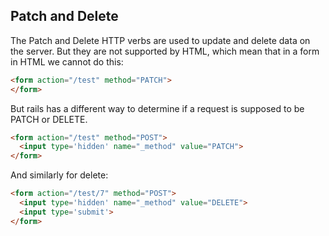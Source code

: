 ## Patch and Delete

The Patch and Delete HTTP verbs are used to update and delete data on the server. But they are not supported by HTML, which mean that in a form in HTML we cannot do this:

```html
<form action="/test" method="PATCH">
</form>
```

But rails has a different way to determine if a request is supposed to be PATCH or DELETE.

```html
<form action="/test" method="POST">
  <input type='hidden' name="_method" value="PATCH">
</form>
```

And similarly for delete:

```html
<form action="/test/7" method="POST">
  <input type='hidden' name="_method" value="DELETE">
  <input type='submit'>
</form>
